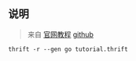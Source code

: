 ## 说明

> 来自 [官网教程](http://thrift.apache.org/tutorial/go)
> [github](https://github.com/apache/thrift/tree/0.11.0/tutorial)

```
thrift -r --gen go tutorial.thrift
```